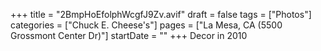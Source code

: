 +++
title = "2BmpHoEfolphWcgfJ9Zv.avif"
draft = false
tags = ["Photos"]
categories = ["Chuck E. Cheese's"]
pages = ["La Mesa, CA (5500 Grossmont Center Dr)"]
startDate = ""
+++
Decor in 2010
